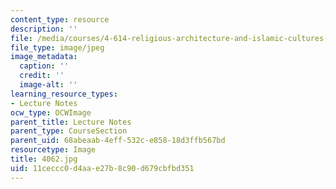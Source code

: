 ```yaml
---
content_type: resource
description: ''
file: /media/courses/4-614-religious-architecture-and-islamic-cultures-fall-2002/11ceccc0d4aae27b8c90d679cbfbd351_4062.jpg
file_type: image/jpeg
image_metadata:
  caption: ''
  credit: ''
  image-alt: ''
learning_resource_types:
- Lecture Notes
ocw_type: OCWImage
parent_title: Lecture Notes
parent_type: CourseSection
parent_uid: 68abeaab-4eff-532c-e858-18d3ffb567bd
resourcetype: Image
title: 4062.jpg
uid: 11ceccc0-d4aa-e27b-8c90-d679cbfbd351
---
```

